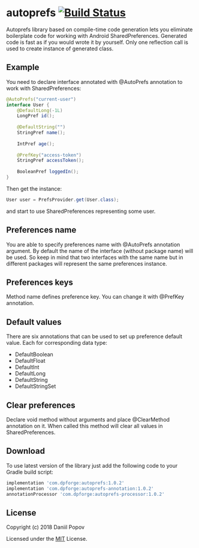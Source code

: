 # autoprefs [![Build Status](https://travis-ci.com/int02h/autoprefs.svg?branch=master)](https://travis-ci.com/int02h/autoprefs)
Autoprefs library based on compile-time code generation lets you eliminate boilerplate code for working with Android SharedPreferences. Generated code is fast as if you would wrote it by yourself. Only one reflection call is used to create instance of generated class.

Example
-------
You need to declare interface annotated with @AutoPrefs annotation to work with SharedPreferences:
```java
@AutoPrefs("current-user")
interface User {
    @DefaultLong(-1L)
    LongPref id();
    
    @DefaultString("")
    StringPref name();
    
    IntPref age();
    
    @PrefKey("access-token")
    StringPref accessToken();
    
    BooleanPref loggedIn();
}
```
Then get the instance:
```java
User user = PrefsProvider.get(User.class);
```
and start to use SharedPreferences representing some user.

Preferences name
-----------------------
You are able to specify preferences name with @AutoPrefs annotation argument. By default the name of the interface (without package name) will be used. So keep in mind that two interfaces with the same name but in different packages will represent the same preferences instance.

Preferences keys
----------------
Method name defines preference key. You can change it with @PrefKey annotation.

Default values
--------------
There are six annotations that can be used to set up preference default value. Each for corresponding data type:
* DefaultBoolean
* DefaultFloat
* DefaultInt
* DefaultLong
* DefaultString
* DefaultStringSet

Clear preferences
-----------------
Declare void method without arguments and place @ClearMethod annotation on it. When called this method will clear all values in SharedPreferences.

Download
--------
To use latest version of the library just add the following code to your Gradle build script:
```groovy
implementation 'com.dpforge:autoprefs:1.0.2'
implementation 'com.dpforge:autoprefs-annotation:1.0.2'
annotationProcessor 'com.dpforge:autoprefs-processor:1.0.2'
```

License
-------
Copyright (c) 2018 Daniil Popov

Licensed under the [MIT](LICENSE) License.
